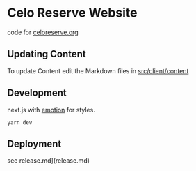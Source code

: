 
# Celo Reserve Website

code for [celoreserve.org](https://celoreserve.org) 


## Updating Content
To update Content edit the Markdown files in [src/client/content](src/client/content)


## Development

next.js with [emotion](http://emotion.sh/) for styles. 

`yarn dev`

## Deployment

see release.md](release.md)